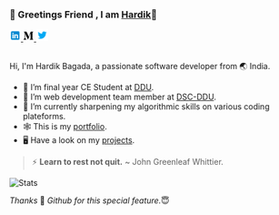 ### :bookmark:	 Greetings Friend , I am [Hardik](https://hardik0307.github.io/)👋

<a href="https://www.linkedin.com/in/hardik-bagada/">
  <img " alt="Hardik Bagada | LinkedIN" width="20px" src="/assets/icons8-linkedin.png" />
</a>
<a href="https://medium.com/@bagadahardik2000">
  <img alt="Hardik's Medium" width="19px" src="/assets/icons8-medium-monogram.png" />
</a>
<a href="https://twitter.com/hrbagada">
  <img  alt="Hardik's Twitter" width="21px" src="/assets/icons8-twitter.png" />
</a>
<br/>
<br/>
	
Hi, I'm Hardik Bagada, a passionate software developer from :earth_asia: India. 

- :diamond_shape_with_a_dot_inside:	 I’m final year CE Student at [DDU](https://ddu.ac.in/).
- 🔭 I’m web development team member at [DSC-DDU](http://www.dscddu.com/).
- 🌱 I’m currently sharpening my algorithmic skills on various coding plateforms.
- :spider_web:	This is my [portfolio](https://hardik0307.github.io/).
- :desktop_computer: Have a look on my [projects](https://github.com/Hardik0307?tab=repositories).
> ⚡  **Learn to rest not quit.** 
> ~ John Greenleaf Whittier.

![Stats](https://github-readme-stats.vercel.app/api?username=Hardik0307&show_icons=true)


*Thanks* :pray: *Github for this special feature.*:innocent:	
